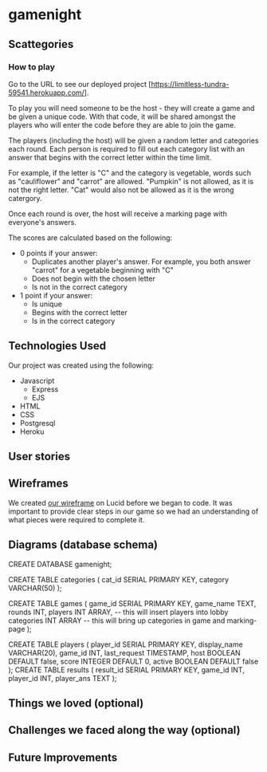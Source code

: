 # gamenight

## Scattegories
### How to play
Go to the URL to see our deployed project [https://limitless-tundra-59541.herokuapp.com/].

To play you will need someone to be the host - they will create a game and be given a unique code. With that code, it will be shared amongst the players who will enter the code before they are able to join the game.

The players (including the host) will be given a random letter and categories each round. Each person is required to fill out each category list with an answer that begins with the correct letter within the time limit.

For example, if the letter is "C" and the category is vegetable, words such as "cauliflower" and "carrot" are allowed. "Pumpkin" is not allowed, as it is not the right letter. "Cat" would also not be allowed as it is the wrong catergory.

Once each round is over, the host will receive a marking page with everyone's answers. 

The scores are calculated based on the following:
* 0 points if your answer:
  * Duplicates another player's answer. For example, you both answer "carrot" for a vegetable beginning with "C"
  * Does not begin with the chosen letter
  * Is not in the correct category
* 1 point if your answer:
  * Is unique
  * Begins with the correct letter
  * Is in the correct category

## Technologies Used
Our project was created using the following:
* Javascript
  * Express
  * EJS
* HTML
* CSS
* Postgresql
* Heroku

## User stories 

## Wireframes
We created [our wireframe](https://lucid.app/lucidspark/81a7db82-4de7-447f-96cc-6dca7e7bf380/edit?invitationId=inv_a8eed7ea-23c3-4437-94e7-72f09981bd6c) on Lucid before we began to code. It was important to provide clear steps in our game so we had an understanding of what pieces were required to complete it.

## Diagrams (database schema)

CREATE DATABASE gamenight;

CREATE TABLE categories (
  cat_id SERIAL PRIMARY KEY,
  category VARCHAR(50)
);

CREATE TABLE games (
  game_id SERIAL PRIMARY KEY,
  game_name TEXT,
  rounds INT, 
  players INT ARRAY, -- this will insert players into lobby
  categories INT ARRAY -- this will bring up categories in game and marking-page
);

CREATE TABLE players (
  player_id SERIAL PRIMARY KEY,
  display_name VARCHAR(20),
  game_id INT,
  last_request TIMESTAMP,
  host BOOLEAN DEFAULT false,
  score INTEGER DEFAULT 0,
  active BOOLEAN DEFAULT false
);
CREATE TABLE results (
  result_id SERIAL PRIMARY KEY,
  game_id INT,
  player_id INT,
  player_ans TEXT
);

## Things we loved (optional)

## Challenges we faced along the way (optional)

## Future Improvements


<!-- Make a game into a database

Create Game
game id



Join button
insert into players 
player id stored in a session
player name
game id


ready state??
host? (if host true display settings) -->

